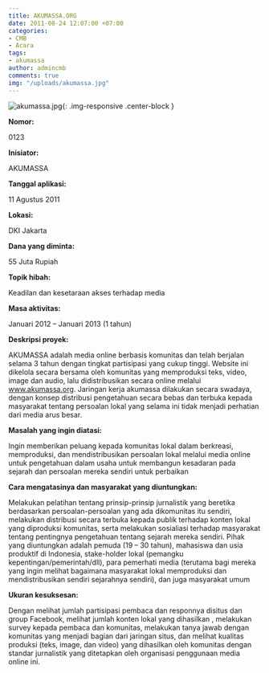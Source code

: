 ```yaml
---
title: AKUMASSA.ORG
date: 2011-08-24 12:07:00 +07:00
categories:
- CMB
- Acara
tags:
- akumassa
author: admincmb
comments: true
img: "/uploads/akumassa.jpg"
---
```


![akumassa.jpg](/uploads/akumassa.jpg){: .img-responsive .center-block }

**Nomor:**

0123

**Inisiator:**

AKUMASSA

**Tanggal aplikasi:**

11 Agustus 2011

**Lokasi:**

DKI Jakarta

**Dana yang diminta:**

55 Juta Rupiah

**Topik hibah:**

Keadilan dan kesetaraan akses terhadap media

**Masa aktivitas:**

Januari 2012 – Januari 2013 (1 tahun)

**Deskripsi proyek:**

AKUMASSA adalah media online berbasis komunitas dan telah berjalan selama 3 tahun dengan tingkat partisipasi yang cukup tinggi. Website ini dikelola secara bersama oleh komunitas yang memproduksi teks, video, image dan audio, lalu didistribusikan secara online melalui www.akumassa.org. Jaringan kerja akumassa dilakukan secara swadaya, dengan konsep distribusi pengetahuan secara bebas dan terbuka kepada masyarakat tentang persoalan lokal yang selama ini tidak menjadi perhatian dari media arus besar.

**Masalah yang ingin diatasi:**

Ingin memberikan peluang kepada komunitas lokal dalam berkreasi, memproduksi, dan mendistribusikan persoalan lokal melalui media online untuk pengetahuan dalam usaha untuk membangun kesadaran pada sejarah dan persoalan mereka sendiri untuk perbaikan

**Cara mengatasinya dan masyarakat yang diuntungkan:**

Melakukan pelatihan tentang prinsip-prinsip jurnalistik yang beretika berdasarkan persoalan-persoalan yang ada dikomunitas itu sendiri, melakukan distribusi secara terbuka kepada publik terhadap konten lokal yang diproduksi komunitas, serta melakukan sosialiasi terhadap masyarakat tentang pentingnya pengetahuan tentang sejarah mereka sendiri. Pihak yang diuntungkan adalah pemuda (19 – 30 tahun), mahasiswa dan usia produktif di Indonesia, stake-holder lokal (pemangku kepentingan/pemerintah/dll), para pemerhati media (terutama bagi mereka yang ingin melihat bagaimana masyarakat lokal memproduksi dan mendistribusikan sendiri sejarahnya sendiri), dan juga masyarakat umum

**Ukuran kesuksesan:**

Dengan melihat jumlah partisipasi pembaca dan responnya disitus dan group Facebook, melihat jumlah konten lokal yang dihasilkan , melakukan survey kepada pembaca dan komunitas, melakukan tanya jawab dengan komunitas yang menjadi bagian dari jaringan situs, dan melihat kualitas produksi (teks, image, dan video) yang dihasilkan oleh komunitas dengan standar jurnalistik yang ditetapkan oleh organisasi penggunaan media online ini.